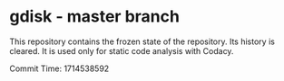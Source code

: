 # gdisk - master branch

This repository contains the frozen state of the repository.
Its history is cleared. It is used only for static code
analysis with Codacy.

Commit Time: 1714538592